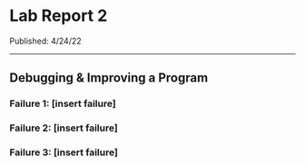 # Lab Report 2
Published: 4/24/22
***
## Debugging & Improving a Program  
### Failure 1: [insert failure] 

### Failure 2: [insert failure]

### Failure 3: [insert failure]

